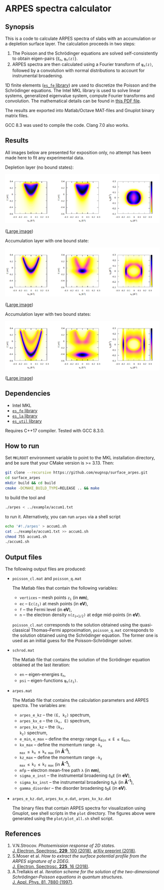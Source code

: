 # ARPES spectra calculator

## Synopsis

This is a code to calculate ARPES spectra of slabs with an accumulation
or a depletion surface layer. The calculation proceeds in two steps:

1. The Poisson and the Schr&ouml;dinger equations are solved self-consistently
to obtain eigen-pairs {<code>E<sub>n</sub></code>, <code>&psi;<sub>n</sub>(z)</code>}.
2. ARPES spectra are then calculated using a Fourier transform of
<code>&psi;<sub>n</sub>(z)</code>, followed by a convolution with normal
distributions to account for instrumental broadening.

1D finite elements ([`es_fe` library](https://github.com/eugnsp/es_fe))
are used to discretize the Poisson and the Schr&ouml;dinger equations.
The Intel MKL library is used to solve linear systems, generalized eigenvalue
system, compute Fourier transforms and convolution. The mathematical details
can be found in [this PDF file](doc/model.pdf).

The results are exported into Matlab/Octave MAT-files and Gnuplot binary
matrix files.

GCC 8.3 was used to compile the code. Clang 7.0 also works.

## Results

All images below are presented for exposition only, no attempt has been
made here to fit any experimental data.

Depletion layer (no bound states):

![Depletion layer](example/depl_sm.png)

([Large image](example/depl.png))

Accumulation layer with one bound state:

![Accumulation layer with one bound state](example/accum1_sm.png)

([Large image](example/accum1.png))

Accumulation layer with two bound states:

![Accumulation layer with two bound states](example/accum2_sm.png)

([Large image](example/accum2.png))

## Dependencies

* Intel MKL
* [`es_fe` library](https://github.com/eugnsp/es_fe)
* [`es_la` library](https://github.com/eugnsp/es_la)
* [`es_util` library](https://github.com/eugnsp/es_util)

Requires C++17 compiler. Tested with GCC 8.3.0.

## How to run

Set `MKLROOT` environment variable to point to the MKL installation directory,
and be sure that your CMake version is >= 3.13. Then:

```sh
git clone --recursive https://github.com/eugnsp/surface_arpes.git
cd surface_arpes
mkdir build && cd build
cmake -DCMAKE_BUILD_TYPE=RELEASE .. && make
```

to build the tool and

```sh
./arpes < ../example/accum1.txt
```

to run it. Alternatively, you can run `arpes` via a shell script

```sh
echo '#!./arpes' > accum1.sh
cat ../example/accum1.txt >> accum1.sh
chmod 755 accum1.sh
./accum1.sh
```

## Output files

The following output files are produced:

* `poisson_cl.mat` and `poisson_q.mat`

  The Matlab files that contain the following variables:

	 * `vertices` &ndash; mesh points <code>z<sub>i</sub></code> (in **nm**),
	 * `ec` &ndash; <code>Ec(z<sub>i</sub>)</code> at mesh points (in **eV**),
	 * `f` &ndash; the Fermi level (in **eV**),
	 * `n` &ndash; the electron density <code>n(z<sub>i+1/2</sub>)</code> at edge mid-points (in **eV**).

  `poisson_cl.mat` corresponds to the solution obtained using the quasi-classical Thomas&ndash;Fermi approximation, `poisson_q.mat` corresponds to the solution obtained using the Schr&ouml;dinger equation. The former one is used as an initial guess for the Poisson&ndash;Schr&ouml;dinger solver.

* `schrod.mat`

  The Matlab file that contains the solution of the Scr&ouml;dinger equation obtained at the last iteration:

	 * `en` &ndash; eigen-energies <code>E<sub>n</sub></code>,
	 * `psi` &ndash; eigen-functions <code>&psi;<sub>n</sub>(z<sub>i</sub>)</code>.

* `arpes.mat`

  The Matlab file that contains the calculation parameters and ARPES spectra. The variables are:

     * `arpes_e_kz` &ndash; the <code>(E, k<sub>z</sub>)</code> spectrum,
	 * `arpes_kx_e` &ndash; the <code>(k<sub>x</sub>, E)</code> spectrum,
	 * `arpes_kx_kz` &ndash; the <code>(k<sub>x</sub>, k<sub>z</sub>)</code> spectrum,
	 * `e_min`, `e_max` &ndash; define the energy range <code>E<sub>min</sub> &leq; E &leq; E<sub>min</sub></code>,
	 * `kx_max` &ndash; define the momentum range <code>-k<sub>x max</sub> &leq; k<sub>x</sub> &leq; k<sub>x max</sub></code> (in **&angst;<sup>-1</sup>**),
	 * `kz_max` &ndash; define the momentum range <code>-k<sub>z max</sub> &leq; k<sub>z</sub> &leq; k<sub>z max</sub></code> (in **&angst;<sup>-1</sup>**),
	 * `mfp` &ndash; electron mean-free path <code>&lambda;</code> (in **nm**),
	 * `sigma_e_inst` &ndash; the instrumental broadening <code>&delta;<sub>A</sub>E</code> (in **eV**),
	 * `sigma_kx_inst` &ndash; the instrumental broadening <code>&delta;<sub>A</sub>k</code> (in **&angst;<sup>-1</sup>**),
	 * `gamma_disorder` &ndash; the disorder broadening <code>&delta;<sub>D</sub>E</code> (in **eV**).

* `arpes_e_kz.dat`, `arpes_kx_e.dat`, `arpes_kx_kz.dat`

  The binary files that contain ARPES spectra for visualization using Gnuplot, see shell scripts in the `plot` directory. The figures above were generated using the `plot/plot_all.sh` shell script.

## References

1. V.N.Strocov. *Photoemission response of 2D states.*\
[J. Electron. Spectrosc. **229**, 100 (2018)](https://doi.org/10.1016/j.elspec.2018.09.001),
[arXiv preprint (2018)](https://arxiv.org/abs/1801.07505).
2. S.Moser et al. *How to extract the surface potential profile
from the ARPES signature of a 2DEG.*\
[J. Electron. Spectrosc. **225**, 16 (2018)](https://doi.org/10.1016/j.elspec.2018.01.008).
3. A.Trellakis et al. *Iteration scheme for the solution of the
two-dimensional Schr&ouml;dinger-Poisson equations in quantum
structures*.\
[J. Appl. Phys. 81, 7880 (1997)](https://doi.org/10.1063/1.365396).
